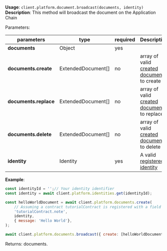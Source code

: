 **Usage**: `client.platform.document.broadcast(documents, identity)`  
**Description**: This method will broadcast the document on the Application Chain

Parameters: 

| parameters            | type                | required | Description                                                                                                 |
| --------------------- | ------------------- | -------- | ----------------------------------------------------------------------------------------------------------- |
| **documents**         | Object              | yes      |                                                                                                             |
| **documents.create**  | ExtendedDocument\[] | no       | array of valid [created document](https://dashplatform.readme.io/docs/dash-sdk-documents-create) to create  |
| **documents.replace** | ExtendedDocument\[] | no       | array of valid [created document](https://dashplatform.readme.io/docs/dash-sdk-documents-create) to replace |
| **documents.delete**  | ExtendedDocument\[] | no       | array of valid [created document](https://dashplatform.readme.io/docs/dash-sdk-documents-create) to delete  |
| **identity**          | Identity            | yes      | A valid [registered identity](https://dashplatform.readme.io/docs/dash-sdk-identities-register)             |

**Example**:

```js
const identityId = '';// Your identity identifier
const identity = await client.platform.identities.get(identityId);

const helloWorldDocument = await client.platform.documents.create(
    // Assuming a contract tutorialContract is registered with a field note
    'tutorialContract.note',
    identity,
    { message: 'Hello World'},
);

await client.platform.documents.broadcast({ create: [helloWorldDocument] }, identity);
```

Returns: documents.